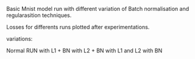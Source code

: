 Basic Mnist model run with different variation of Batch normalisation and regularasition techniques.

Losses for differents runs plotted after experimentations.

variations:

Normal RUN
with L1 + BN
with L2 + BN
with L1 and L2 with BN
